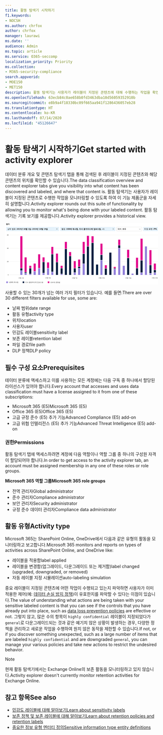 ```yaml
---
title: 활동 탐색기 시작하기
f1.keywords:
- NOCSH
ms.author: chrfox
author: chrfox
manager: laurawi
ms.date: ''
audience: Admin
ms.topic: article
ms.service: O365-seccomp
localization_priority: Priority
ms.collection:
- M365-security-compliance
search.appverid:
- MOE150
- MET150
description: 활동 탐색기는 사용자가 레이블이 지정된 콘텐츠에 대해 수행하는 작업을 확인하고 필터링하여 데이터 분류 기능을 자세히 설명합니다.
ms.openlocfilehash: 63ecb84c0ae658b0fd3463dba10d56059352910b
ms.sourcegitcommit: e8b9a4f18330bc09f665aa941f1286436057eb28
ms.translationtype: HT
ms.contentlocale: ko-KR
ms.lasthandoff: 07/14/2020
ms.locfileid: "45126647"
---
```

# <a name="get-started-with-activity-explorer"></a><span data-ttu-id="59628-103">활동 탐색기 시작하기</span><span class="sxs-lookup"><span data-stu-id="59628-103">Get started with activity explorer</span></span>

<span data-ttu-id="59628-104">데이터 분류 개요 및 콘텐츠 탐색기 탭을 통해 검색된 후 레이블이 지정된 콘텐츠와 해당 콘텐츠의 위치를 확인할 수 있습니다.</span><span class="sxs-lookup"><span data-stu-id="59628-104">The data classification overview and content explorer tabs give you visibility into what content has been discovered and labeled, and where that content is.</span></span> <span data-ttu-id="59628-105">활동 탐색기는 사용자가 레이블이 지정된 콘텐츠로 수행한 작업을 모니터링할 수 있도록 하여 이 기능 제품군을 자세히 설명합니다.</span><span class="sxs-lookup"><span data-stu-id="59628-105">Activity explorer rounds out this suite of functionality by allowing you to monitor what's being done with your labeled content.</span></span> <span data-ttu-id="59628-106">활동 탐색기는 기록 보기를 제공합니다.</span><span class="sxs-lookup"><span data-stu-id="59628-106">Activity explorer provides a historical view.</span></span>

![자리 표시자 스크린샷 개요 활동 탐색기](../media/data-classification-activity-explorer-1.png)

<span data-ttu-id="59628-108">사용할 수 있는 30개가 넘는 여러 가지 필터가 있습니다. 예를 들면:</span><span class="sxs-lookup"><span data-stu-id="59628-108">There are over 30 different filters available for use, some are:</span></span>

- <span data-ttu-id="59628-109">날짜 범위</span><span class="sxs-lookup"><span data-stu-id="59628-109">date range</span></span>
- <span data-ttu-id="59628-110">활동 유형</span><span class="sxs-lookup"><span data-stu-id="59628-110">activity type</span></span>
- <span data-ttu-id="59628-111">위치</span><span class="sxs-lookup"><span data-stu-id="59628-111">location</span></span>
- <span data-ttu-id="59628-112">사용자</span><span class="sxs-lookup"><span data-stu-id="59628-112">user</span></span>
- <span data-ttu-id="59628-113">민감도 레이블</span><span class="sxs-lookup"><span data-stu-id="59628-113">sensitivity label</span></span>
- <span data-ttu-id="59628-114">보존 레이블</span><span class="sxs-lookup"><span data-stu-id="59628-114">retention label</span></span>
- <span data-ttu-id="59628-115">파일 경로</span><span class="sxs-lookup"><span data-stu-id="59628-115">file path</span></span>
- <span data-ttu-id="59628-116">DLP 정책</span><span class="sxs-lookup"><span data-stu-id="59628-116">DLP policy</span></span>


## <a name="prerequisites"></a><span data-ttu-id="59628-117">필수 구성 요소</span><span class="sxs-lookup"><span data-stu-id="59628-117">Prerequisites</span></span>

<span data-ttu-id="59628-118">테이터 분류에 액세스하고 이를 사용하는 모든 계정에는 다음 구독 중 하나에서 할당된 라이선스가 있어야 합니다.</span><span class="sxs-lookup"><span data-stu-id="59628-118">Every account that accesses and uses data classification must have a license assigned to it from one of these subscriptions:</span></span>

- <span data-ttu-id="59628-119">Microsoft 365 (E5)</span><span class="sxs-lookup"><span data-stu-id="59628-119">Microsoft 365 (E5)</span></span>
- <span data-ttu-id="59628-120">Office 365 (E5)</span><span class="sxs-lookup"><span data-stu-id="59628-120">Office 365 (E5)</span></span>
- <span data-ttu-id="59628-121">고급 규정 준수 (E5) 추가 기능</span><span class="sxs-lookup"><span data-stu-id="59628-121">Advanced Compliance (E5) add-on</span></span>
- <span data-ttu-id="59628-122">고급 위협 인텔리전스 (E5) 추가 기능</span><span class="sxs-lookup"><span data-stu-id="59628-122">Advanced Threat Intelligence (E5) add-on</span></span>

### <a name="permissions"></a><span data-ttu-id="59628-123">권한</span><span class="sxs-lookup"><span data-stu-id="59628-123">Permissions</span></span>

 <span data-ttu-id="59628-124">활동 탐색기 탭에 액세스하려면 계정에 다음 역할이나 역할 그룹 중 하나의 구성원 자격이 할당되어야 합니다.</span><span class="sxs-lookup"><span data-stu-id="59628-124">In order to get access to the activity explorer tab, an account must be assigned membership in any one of these roles or role groups.</span></span>

<span data-ttu-id="59628-125">**Microsoft 365 역할 그룹**</span><span class="sxs-lookup"><span data-stu-id="59628-125">**Microsoft 365 role groups**</span></span>

- <span data-ttu-id="59628-126">전역 관리자</span><span class="sxs-lookup"><span data-stu-id="59628-126">Global administrator</span></span>
- <span data-ttu-id="59628-127">준수 관리자</span><span class="sxs-lookup"><span data-stu-id="59628-127">Compliance administrator</span></span>
- <span data-ttu-id="59628-128">보안 관리자</span><span class="sxs-lookup"><span data-stu-id="59628-128">Security administrator</span></span>
- <span data-ttu-id="59628-129">규정 준수 데이터 관리자</span><span class="sxs-lookup"><span data-stu-id="59628-129">Compliance data administrator</span></span>

## <a name="activity-type"></a><span data-ttu-id="59628-130">활동 유형</span><span class="sxs-lookup"><span data-stu-id="59628-130">Activity type</span></span>

<span data-ttu-id="59628-131">Microsoft 365는 SharePoint Online, OneDrive에서 다음과 같은 유형의 활동을 모니터링하고 보고합니다.</span><span class="sxs-lookup"><span data-stu-id="59628-131">Microsoft 365 monitors and reports on types of activities across SharePoint Online, and OneDrive like:</span></span>

- <span data-ttu-id="59628-132">레이블을 적용함</span><span class="sxs-lookup"><span data-stu-id="59628-132">label applied</span></span>
- <span data-ttu-id="59628-133">레이블을 변경함(업그레이드, 다운그레이드 또는 제거함)</span><span class="sxs-lookup"><span data-stu-id="59628-133">label changed (upgraded, downgraded, or removed)</span></span>
- <span data-ttu-id="59628-134">자동 레이블 지정 시뮬레이션</span><span class="sxs-lookup"><span data-stu-id="59628-134">auto-labeling simulation</span></span>

<span data-ttu-id="59628-135">중요 레이블이 지정된 콘텐츠에 어떤 작업이 수행되고 있는지 파악하면 사용자가 이미 적용한 제어(예: [데이터 손실 방지 정책](data-loss-prevention-policies.md))이 유효한지를 파악할 수 있다는 이점이 있습니다.</span><span class="sxs-lookup"><span data-stu-id="59628-135">The value of understanding what actions are being taken with your sensitive labeled content is that you can see if the controls that you have already put into place, such as [data loss prevention policies](data-loss-prevention-policies.md) are effective or not.</span></span> <span data-ttu-id="59628-136">그렇지 않고, 많은 수의 항목이 `highly confidential` 레이블이 지정되었다가 `general`로 다운그레이드되는 것과 같은 예기치 않은 상황이 발생하는 경우, 다양한 정책을 관리하고 새로운 작업을 수행하여 원치 않은 동작을 제한할 수 있습니다.</span><span class="sxs-lookup"><span data-stu-id="59628-136">If not, or if you discover something unexpected, such as a large number of items that are labeled `highly confidential` and are downgraded `general`, you can manage your various policies and take new actions to restrict the undesired behavior.</span></span>

> [!NOTE]
> <span data-ttu-id="59628-137">현재 활동 탐색기에서는 Exchange Online의 보존 활동을 모니터링하고 있지 않습니다.</span><span class="sxs-lookup"><span data-stu-id="59628-137">Activity explorer doesn't currently monitor retention activities for Exchange Online.</span></span>

## <a name="see-also"></a><span data-ttu-id="59628-138">참고 항목</span><span class="sxs-lookup"><span data-stu-id="59628-138">See also</span></span>
- [<span data-ttu-id="59628-139">민감도 레이블에 대해 알아보기</span><span class="sxs-lookup"><span data-stu-id="59628-139">Learn about sensitivity labels</span></span>](sensitivity-labels.md)
- [<span data-ttu-id="59628-140">보존 정책 및 보존 레이블에 대해 알아보기</span><span class="sxs-lookup"><span data-stu-id="59628-140">Learn about retention policies and retention labels</span></span>](retention.md)
- [<span data-ttu-id="59628-141">중요한 정보 유형 엔터티 정의</span><span class="sxs-lookup"><span data-stu-id="59628-141">Sensitive information type entity definitions</span></span>](sensitive-information-type-entity-definitions.md)

